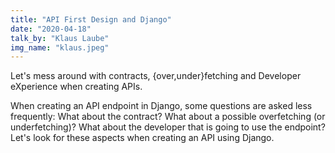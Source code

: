 ```yaml
---
title: "API First Design and Django"
date: "2020-04-18"
talk_by: "Klaus Laube"
img_name: "klaus.jpeg"
---
```


Let's mess around with contracts, {over,under}fetching and Developer
eXperience when creating APIs.

When creating an API endpoint in Django, some questions are asked less frequently:
What about the contract? What about a possible overfetching
(or underfetching)? What about the
developer that is going to use the endpoint? Let's look for these
aspects when creating an API using Django.